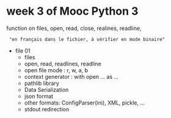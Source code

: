 # week 3 of Mooc Python 3

function on files, open, read, close, realines, readline,
 
     "en français dans le fichier, à vérifier en mode binaire"

* file 01
    * files
    * open, read, readlines, readline
    * open file mode : r, w, a, b
    * context generator : with open ... as ...
    * pathlib library
    * Data Serialization
    * json format
    * other formats: ConfigParser(ini), XML, pickle, ...
    * stdout redirection
